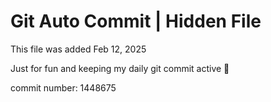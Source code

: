 # Git Auto Commit | Hidden File

This file was added Feb 12, 2025

Just for fun and keeping my daily git commit active 🤪

commit number: 1448675
